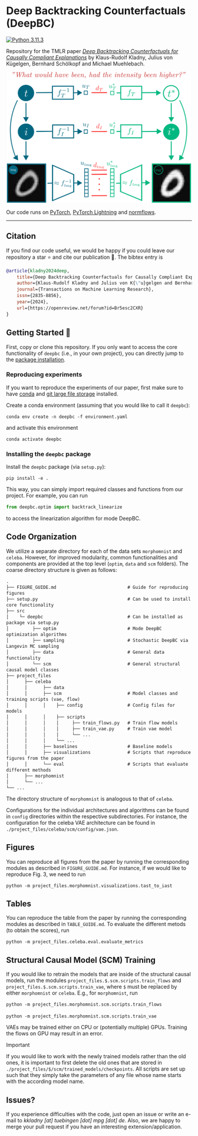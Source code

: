 # Deep Backtracking Counterfactuals (DeepBC)

[![Python 3.11.3](https://img.shields.io/badge/python-3.11.3-blue.svg)](https://www.python.org/downloads/release/python-3113/)

Repository for the TMLR paper [*Deep Backtracking Counterfactuals for Causally Compliant Explanations*](https://openreview.net/pdf?id=Br5esc2CXR) by Klaus-Rudolf Kladny, Julius von Kügelgen, Bernhard Schölkopf and Michael Muehlebach.

<p align="center">
<img src="/assets/DeepBC_plot_github.svg" width="500">
</p>

Our code runs on [PyTorch](https://pytorch.org/), [PyTorch Lightning](https://lightning.ai/docs/pytorch/latest/) and [normflows](https://github.com/VincentStimper/normalizing-flows).
***

## Citation

If you find our code useful, we would be happy if you could leave our repository a star :star: and cite our publication :page_facing_up:. The bibtex entry is

```bibtex
@article{kladny2024deep,
    title={Deep Backtracking Counterfactuals for Causally Compliant Explanations},
    author={Klaus-Rudolf Kladny and Julius von K{\"u}gelgen and Bernhard Sch{\"o}lkopf and Michael Muehlebach},
    journal={Transactions on Machine Learning Research},
    issn={2835-8856},
    year={2024},
    url={https://openreview.net/forum?id=Br5esc2CXR}
}
```

## Getting Started :rocket:
First, copy or clone this repository. If you only want to access the core functionality of `deepbc` (i.e., in your own project), you can directly jump to the [package installation](#installing-the-`deepbc`-package).
### Reproducing experiments
If you want to reproduce the experiments of our paper, first make sure to have [conda](https://conda.io/projects/conda/en/latest/user-guide/install/index.html) and [git large file storage](https://git-lfs.com/) installed.

Create a conda environment (assuming that you would like to call it `deepbc`):

```console
conda env create -n deepbc -f environment.yaml
```

and activate this environment
```console
conda activate deepbc
```
### Installing the `deepbc` package
Install the `deepbc` package (via `setup.py`):
```console
pip install -e .
```
This way, you can simply import required classes and functions from our project. For example, you can run
```python
from deepbc.optim import backtrack_linearize
```
to access the linearization algorithm for mode DeepBC.

## Code Organization

We utilize a separate directory for each of the data sets `morphomnist` and `celeba`. However, for improved modularity, common functionalities and components are provided at the top level (`optim`, `data` and `scm` folders). The coarse directory structure is given as follows:

```
.
├── FIGURE_GUIDE.md                           # Guide for reproducing figures
├── setup.py                                  # Can be used to install core functionality
├── src
│    └─ deepbc                                # Can be installed as package via setup.py
│         ├── optim                           # Mode DeepBC optimization algorithms
│         ├── sampling                        # Stochastic DeepBC via Langevin MC sampling
│         ├── data                            # General data functionality
│         └── scm                             # General structural causal model classes
├── project_files
│      ├── celeba
│      │      ├── data
│      │      ├── scm                         # Model classes and training scripts (vae, flow)
│      │      │    ├── config                 # Config files for models
│      │      │    ├── scripts
│      │      │    │     ├── train_flows.py   # Train flow models
│      │      │    │     ├── train_vae.py     # Train vae model
│      │      │    │     └── ... 
│      │      │    └── ...
│      │      ├── baselines                   # Baseline models
│      │      ├── visualizations              # Scripts that reproduce figures from the paper
│      │      └── eval                        # Scripts that evaluate different methods
│      ├── morphomnist
│      └── ...
└── ...    
```

The directory structure of `morphomnist` is analogous to that of `celeba`.

Configurations for the individual architectures and algorithms can be found in `config` directories within the respective subdirectories. For instance, the configuration for the celeba VAE architecture can be found in `./project_files/celeba/scm/config/vae.json`.

## Figures

You can reproduce all figures from the paper by running the corresponding modules as described in `FIGURE_GUIDE.md`. For instance, if we would like to reproduce Fig. 3, we need to run

```console
python -m project_files.morphomnist.visualizations.tast_to_iast
```

## Tables

You can reproduce the table from the paper by running the corresponding modules as described in `TABLE_GUIDE.md`. To evaluate the different metods (to obtain the scores), run

```console
python -m project_files.celeba.eval.evaluate_metrics
```

## Structural Causal Model (SCM) Training

If you would like to retrain the models that are inside of the structural causal models, run the modules `project_files.$.scm.scripts.train_flows` and `project_files.$.scm.scripts.train_vae`, where `$` must be replaced by either `morphomnist` or `celeba`. E.g., for `morphomnist`, run

```console
python -m project_files.morphomnist.scm.scripts.train_flows

python -m project_files.morphomnist.scm.scripts.train_vae
```

VAEs may be trained either on CPU or (potentially multiple) GPUs. Training the flows on GPU may result in an error.

>[!IMPORTANT]
>If you would like to work with the newly trained models rather than the old ones, it is important to first delete the old ones that are stored in `./project_files/$/scm/trained_models/checkpoints`. All scripts are set up such that they simply take the parameters of any file whose name starts with the according model name.

## Issues?

If you experience difficulties with the code, just open an issue or write an e-mail to *kkladny [at] tuebingen [dot] mpg [dot] de*. Also, we are happy to merge your pull request if you have an interesting extension/application.
